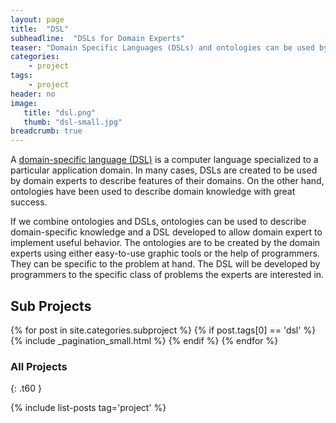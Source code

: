 ```yaml
---
layout: page
title:  "DSL"
subheadline:  "DSLs for Domain Experts"
teaser: "Domain Specific Languages (DSLs) and ontologies can be used by Domain Experts to create programs to tackle specific problems in their domains without the help of programmers."
categories:
    - project
tags:
    - project
header: no
image:
   title: "dsl.png"
   thumb: "dsl-small.jpg"
breadcrumb: true
---
```


A [domain-specific language (DSL)](https://en.wikipedia.org/wiki/Domain-specific_language) is a computer language specialized to a particular application domain. In many cases, DSLs are created to be used by domain experts to describe features of their domains. On the other hand, ontologies have been used to describe domain knowledge with great success.

If we combine ontologies and DSLs, ontologies can be used to describe domain-specific knowledge and a DSL developed to allow domain expert to implement useful behavior. The ontologies are to be created by the domain experts using either easy-to-use graphic tools or the help of programmers. They can be specific to the problem at hand. The DSL will be developed by programmers to the specific class of problems the experts are interested in. 

## Sub Projects

{% for post in site.categories.subproject %}
  {% if post.tags[0] == 'dsl' %}
    {% include _pagination_small.html %}
  {% endif %}
{% endfor %}

### All Projects
{: .t60 }

{% include list-posts tag='project' %}
